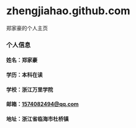 # zhengjiahao.github.com
郑家豪的个人主页
### 个人信息
#### 姓名：郑家豪
#### 学历：本科在读
#### 学校：浙江万里学院
#### 邮箱：1574082494@qq.com
#### 地址：浙江省临海市杜桥镇

